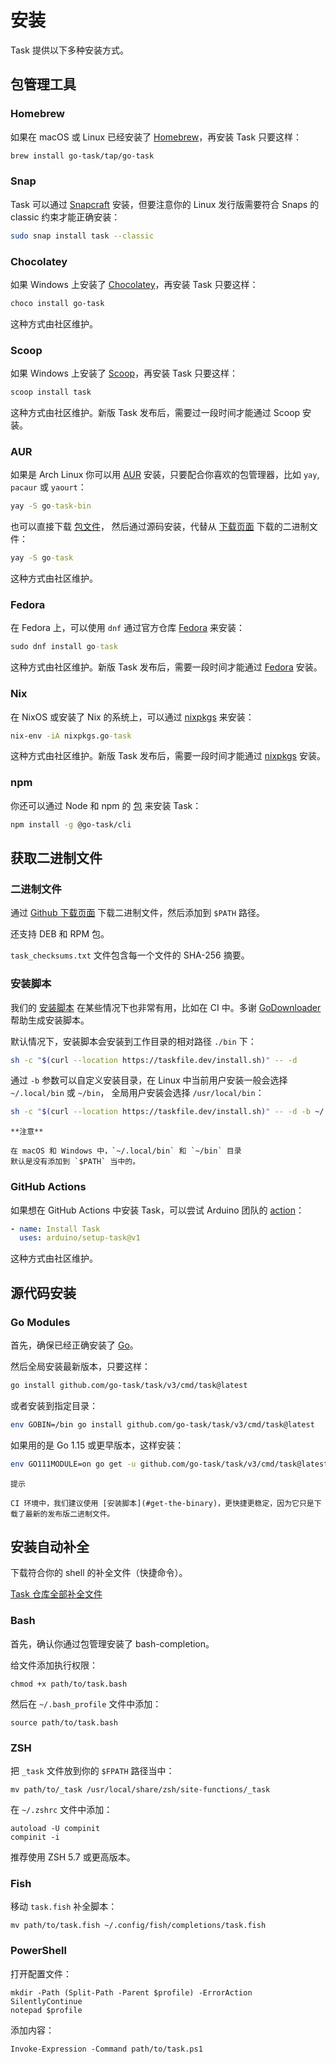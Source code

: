 # 安装

Task 提供以下多种安装方式。

## 包管理工具

### Homebrew

如果在 macOS 或 Linux 已经安装了 [Homebrew][homebrew]，再安装 Task 只要这样：

```bash
brew install go-task/tap/go-task
```

### Snap

Task 可以通过 [Snapcraft][snapcraft] 安装，但要注意你的 Linux 发行版需要符合 Snaps 的 classic 约束才能正确安装：

```bash
sudo snap install task --classic
```

### Chocolatey

如果 Windows 上安装了 [Chocolatey][choco]，再安装 Task 只要这样：

```bash
choco install go-task
```

这种方式由社区维护。

### Scoop

如果 Windows 上安装了 [Scoop][scoop]，再安装 Task 只要这样：

```cmd
scoop install task
```

这种方式由社区维护。新版 Task 发布后，需要过一段时间才能通过 Scoop 安装。

### AUR

如果是 Arch Linux 你可以用 [AUR](https://aur.archlinux.org/packages/go-task-bin) 安装，只要配合你喜欢的包管理器，比如 `yay`, `pacaur` 或 `yaourt`：

```cmd
yay -S go-task-bin
```

也可以直接下载 [包文件](https://aur.archlinux.org/packages/go-task)，
然后通过源码安装，代替从 [下载页面](https://github.com/go-task/task/releases) 下载的二进制文件：

```cmd
yay -S go-task
```

这种方式由社区维护。

### Fedora

在 Fedora 上，可以使用 `dnf` 通过官方仓库 [Fedora](https://packages.fedoraproject.org/pkgs/golang-github-task/go-task/) 来安装：

```cmd
sudo dnf install go-task
```

这种方式由社区维护。新版 Task 发布后，需要一段时间才能通过 [Fedora](https://packages.fedoraproject.org/pkgs/golang-github-task/go-task/) 安装。

### Nix

在 NixOS 或安装了 Nix 的系统上，可以通过 [nixpkgs](https://github.com/NixOS/nixpkgs) 来安装：

```cmd
nix-env -iA nixpkgs.go-task
```

这种方式由社区维护。新版 Task 发布后，需要一段时间才能通过 [nixpkgs](https://github.com/NixOS/nixpkgs) 安装。

### npm

你还可以通过 Node 和 npm 的 [包](https://www.npmjs.com/package/@go-task/cli) 来安装 Task：

```bash
npm install -g @go-task/cli
```

## 获取二进制文件

### 二进制文件

通过 [Github 下载页面][releases] 下载二进制文件，然后添加到 `$PATH` 路径。

还支持 DEB 和 RPM 包。

`task_checksums.txt` 文件包含每一个文件的 SHA-256 摘要。

### 安装脚本

我们的 [安装脚本][installscript] 在某些情况下也非常有用，比如在 CI 中。多谢 [GoDownloader][godownloader] 帮助生成安装脚本。

默认情况下，安装脚本会安装到工作目录的相对路径 `./bin` 下：

```bash
sh -c "$(curl --location https://taskfile.dev/install.sh)" -- -d
```

通过 `-b` 参数可以自定义安装目录，在 Linux 中当前用户安装一般会选择 `~/.local/bin` 或 `~/bin`，
全局用户安装会选择 `/usr/local/bin`：

```bash
sh -c "$(curl --location https://taskfile.dev/install.sh)" -- -d -b ~/.local/bin
```

    **注意**

    在 macOS 和 Windows 中，`~/.local/bin` 和 `~/bin` 目录
    默认是没有添加到 `$PATH` 当中的。

### GitHub Actions

如果想在 GitHub Actions 中安装 Task，可以尝试 Arduino 团队的 [action](https://github.com/arduino/setup-task)：

```yaml
- name: Install Task
  uses: arduino/setup-task@v1
```

这种方式由社区维护。

## 源代码安装

### Go Modules

首先，确保已经正确安装了 [Go][go]。

然后全局安装最新版本，只要这样：

```bash
go install github.com/go-task/task/v3/cmd/task@latest
```

或者安装到指定目录：

```bash
env GOBIN=/bin go install github.com/go-task/task/v3/cmd/task@latest
```

如果用的是 Go 1.15 或更早版本，这样安装：

```bash
env GO111MODULE=on go get -u github.com/go-task/task/v3/cmd/task@latest
```

    提示

    CI 环境中，我们建议使用 [安装脚本](#get-the-binary)，更快捷更稳定，因为它只是下载了最新的发布版二进制文件。

## 安装自动补全

下载符合你的 shell 的补全文件（快捷命令）。

[Task 仓库全部补全文件](https://github.com/go-task/task/tree/master/completion)

### Bash

首先，确认你通过包管理安装了 bash-completion。

给文件添加执行权限：

```
chmod +x path/to/task.bash
```

然后在 `~/.bash_profile` 文件中添加：

```shell
source path/to/task.bash
```

### ZSH

把 `_task` 文件放到你的 `$FPATH` 路径当中：

```shell
mv path/to/_task /usr/local/share/zsh/site-functions/_task
```

在 `~/.zshrc` 文件中添加：

```shell
autoload -U compinit
compinit -i
```

推荐使用 ZSH 5.7 或更高版本。

### Fish

移动 `task.fish` 补全脚本：

```shell
mv path/to/task.fish ~/.config/fish/completions/task.fish
```

### PowerShell

打开配置文件：

```
mkdir -Path (Split-Path -Parent $profile) -ErrorAction SilentlyContinue
notepad $profile
```

添加内容：

```shell
Invoke-Expression -Command path/to/task.ps1
```

[go]: https://golang.org/
[snapcraft]: https://snapcraft.io/task
[homebrew]: https://brew.sh/
[installscript]: https://github.com/go-task/task/blob/master/install-task.sh
[releases]: https://github.com/go-task/task/releases
[godownloader]: https://github.com/goreleaser/godownloader
[choco]: https://chocolatey.org/
[scoop]: https://scoop.sh/
